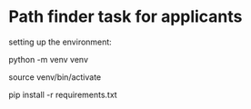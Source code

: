# Path finder task for applicants

setting up the environment:

python -m venv venv

source venv/bin/activate

pip install -r requirements.txt
